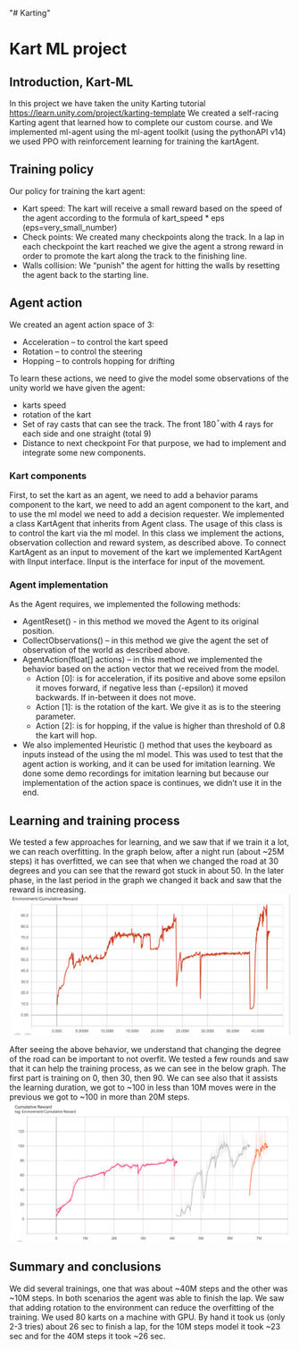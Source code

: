"# Karting" 
# Kart ML project
## Introduction, Kart-ML
In this project we have taken the unity Karting tutorial
 https://learn.unity.com/project/karting-template
We created a self-racing Karting agent that learned how to complete our custom course. and We implemented ml-agent using the ml-agent toolkit (using the pythonAPI v14) we used  PPO with reinforcement learning for training the kartAgent. 

## Training policy
Our policy for training the kart agent: 
 * Kart speed:
The kart will receive a small reward based on the speed of the agent according to the formula of kart_speed * eps (eps=very_small_number)
 * Check points: 
We created many checkpoints along the track. In a lap in each checkpoint the kart reached we give the agent a strong reward in order to promote the kart along the track to the finishing line. 
 * Walls collision:
We “punish” the agent for hitting the walls by resetting the agent back to the starting line.

## Agent action
We created an agent action space of 3:

 * Acceleration – to control the kart speed
 * Rotation – to control the steering
 * Hopping – to controls hopping for drifting

To learn these actions, we need to give the model some observations of the unity world
we have given the agent:
 * karts speed
 * rotation of the kart
 * Set of ray casts that can see the track. The front 180 ֯ with 4 rays for each side and one straight (total 9)
 * Distance to next checkpoint
For that purpose, we had to implement and integrate some new components.
### Kart components
First, to set the kart as an agent, we need to add a behavior params component to the kart, we need to add an agent component to the kart, and to use the ml model we need to add a decision requester.
We implemented a class KartAgent that inherits from Agent class. The usage of this class is to control the kart via the ml model. 
In this class we implement the actions, observation collection and reward system, as described above. To connect KartAgent as an input to movement of the kart we implemented KartAgent with IInput interface. IInput is the interface for input of the movement. 

### Agent implementation
As the Agent requires, we implemented the following methods:
 * AgentReset() - in this method we moved the Agent to its original position.
 * CollectObservations() – in this method we give the agent the set of observation of the world as described above. 
 * AgentAction(float[] actions) – in this method we implemented the behavior based on the action vector that we received from the model. 
    * Action [0]: is for acceleration, if its positive and above some epsilon it moves forward, if negative less than (-epsilon) it moved backwards. If in-between it does not move.
    * Action [1]: is the rotation of the kart. We give it as is to the steering parameter.
    * Action [2]: is for hopping, if the value is higher than threshold of 0.8 the kart will hop.
 * We also implemented Heuristic () method that uses the keyboard as inputs instead of the using the ml model. This was used to test that the agent action is working, and it can be used for imitation learning. We done some demo recordings for imitation learning but because our implementation of the action space is continues, we didn’t use it in the end. 

## Learning and training process
We tested a few approaches for learning, and we saw that if we train it a lot, we can reach overfitting. In the graph below, after a night run (about ~25M steps) it has overfitted, we can see that when we changed the road at 30 degrees and you can see that the reward got stuck in about 50. In the later phase, in the last period in the graph we changed it back and saw that the reward is increasing. 
![Figure1: over fitting learning curve](images/5.png) 
 

After seeing the above behavior, we understand that changing the degree of the road can be important to not overfit. We tested a few rounds and saw that it can help the training process, as we can see in the below graph.
The first part is training on 0, then 30, then 90. We can see also that it assists the learning duration, we got to ~100 in less than 10M moves were in the previous we got to ~100 in more than 20M steps.
![Figure2: learning curve, with different roads](images/4.PNG)
 
## Summary and conclusions
We did several trainings, one that was about ~40M steps and the other was ~10M steps. In both scenarios the agent was able to finish the lap. We saw that adding rotation to the environment can reduce the overfitting of the training. We used 80 karts on a machine with GPU. 
By hand it took us (only 2-3 tries) about 26 sec to finish a lap, for the 10M steps model it took ~23 sec and for the 40M steps it took ~26 sec.

